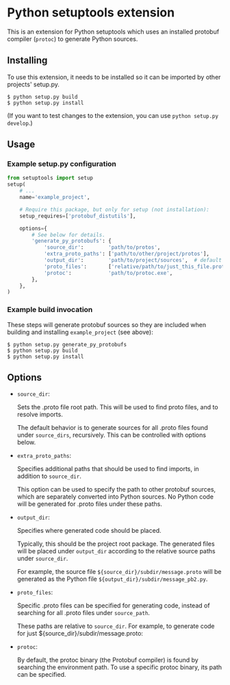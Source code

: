 # Python setuptools extension

This is an extension for Python setuptools which uses an installed protobuf
compiler (`protoc`) to generate Python sources.

## Installing

To use this extension, it needs to be installed so it can be imported by other
projects' setup.py.

```shell
$ python setup.py build
$ python setup.py install
```

(If you want to test changes to the extension, you can use `python setup.py
develop`.)

## Usage

### Example setup.py configuration

```python
from setuptools import setup
setup(
    # ...
    name='example_project',

    # Require this package, but only for setup (not installation):
    setup_requires=['protobuf_distutils'],

    options={
        # See below for details.
        'generate_py_protobufs': {
            'source_dir':        'path/to/protos',
            'extra_proto_paths': ['path/to/other/project/protos'],
            'output_dir':        'path/to/project/sources',  # default '.'
            'proto_files':       ['relative/path/to/just_this_file.proto'],
            'protoc':            'path/to/protoc.exe',
        },
    },
)
```

### Example build invocation

These steps will generate protobuf sources so they are included when building
and installing `example_project` (see above):

```shell
$ python setup.py generate_py_protobufs
$ python setup.py build
$ python setup.py install
```

## Options

- `source_dir`:

  Sets the .proto file root path. This will be used to find proto files, and
  to resolve imports.

  The default behavior is to generate sources for all .proto files found
  under `source_dirs`, recursively. This can be controlled with options
  below.

- `extra_proto_paths`:

  Specifies additional paths that should be used to find imports, in
  addition to `source_dir`.

  This option can be used to specify the path to other protobuf sources,
  which are separately converted into Python sources.  No Python code will
  be generated for .proto files under these paths.

- `output_dir`:

  Specifies where generated code should be placed.

  Typically, this should be the project root package. The generated files
  will be placed under `output_dir` according to the relative source paths
  under `source_dir`.

  For example, the source file `${source_dir}/subdir/message.proto`
  will be generated as the Python file `${output_dir}/subdir/message_pb2.py`.

- `proto_files`:

  Specific .proto files can be specified for generating code, instead of
  searching for all .proto files under `source_path`.

  These paths are relative to `source_dir`. For example, to generate code
  for just ${source_dir}/subdir/message.proto:

- `protoc`:

  By default, the protoc binary (the Protobuf compiler) is found by
  searching the environment path. To use a specific protoc binary, its
  path can be specified.

